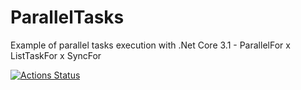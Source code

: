 # ParallelTasks
Example of parallel tasks execution with .Net Core 3.1 - ParallelFor x ListTaskFor x SyncFor

[![Actions Status](https://github.com/{owner}/{repo}/workflows/{workflow_name}/badge.svg)](https://github.com/{owner}/{repo}/actions)

